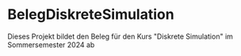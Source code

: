 # BelegDiskreteSimulation
Dieses Projekt bildet den Beleg für den Kurs "Diskrete Simulation" im Sommersemester 2024 ab
